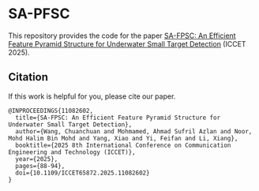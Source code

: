 # SA-PFSC
This repository provides the code for the paper [SA-FPSC: An Efficient Feature Pyramid Structure for Underwater Small Target Detection](https://ieeexplore.ieee.org/document/11082602) (ICCET 2025).






## Citation
If this work is helpful for you, please cite our paper.

```
@INPROCEEDINGS{11082602,
  title={SA-FPSC: An Efficient Feature Pyramid Structure for Underwater Small Target Detection}, 
  author={Wang, Chuanchuan and Mohmamed, Ahmad Sufril Azlan and Noor, Mohd Halim Bin Mohd and Yang, Xiao and Yi, Feifan and Li, Xiang},
  booktitle={2025 8th International Conference on Communication Engineering and Technology (ICCET)}, 
  year={2025},
  pages={88-94},
  doi={10.1109/ICCET65872.2025.11082602}
}
```
